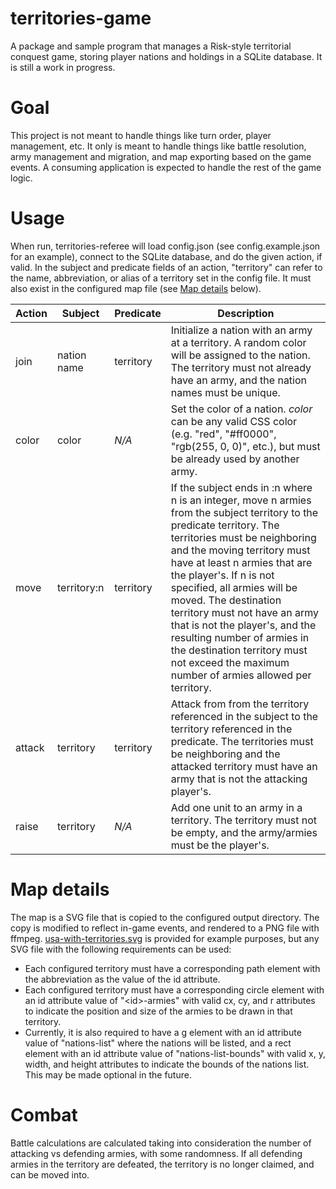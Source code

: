 # territories-game
A package and sample program that manages a Risk-style territorial conquest game, storing player nations and holdings in a SQLite database. It is still a work in progress.

# Goal
This project is not meant to handle things like turn order, player management, etc. It only is meant to handle things like battle resolution, army management and migration, and map exporting based on the game events. A consuming application is expected to handle the rest of the game logic.

# Usage
When run, territories-referee will load config.json (see config.example.json for an example), connect to the SQLite database, and do the given action, if valid.
In the subject and predicate fields of an action, "territory" can refer to the name, abbreviation, or alias of a territory set in the config file. It must also exist in the configured map file (see [Map details](#map-details) below).

Action | Subject       | Predicate    | Description
-------|---------------|--------------|-------------
join   | nation name   | territory    | Initialize a nation with an army at a territory. A random color will be assigned to the nation. The territory must not already have an army, and the nation names must be unique.
color  | color         | *N/A*        | Set the color of a nation. *color* can be any valid CSS color (e.g. "red", "#ff0000", "rgb(255, 0, 0)", etc.), but must be already used by another army.
move   | territory:n   | territory    | If the subject ends in :n where n is an integer, move n armies from the subject territory to the predicate territory. The territories must be neighboring and the moving territory must have at least n armies that are the player's. If n is not specified, all armies will be moved. The destination territory must not have an army that is not the player's, and the resulting number of armies in the destination territory must not exceed the maximum number of armies allowed per territory.
attack | territory     | territory    | Attack from from the territory referenced in the subject to the territory referenced in the predicate. The territories must be neighboring and the attacked territory must have an army that is not the attacking player's.
raise  | territory     | *N/A*        | Add one unit to an army in a territory. The territory must not be empty, and the army/armies must be the player's.

# Map details
The map is a SVG file that is copied to the configured output directory. The copy is modified to reflect in-game events, and rendered to a PNG file with ffmpeg. [usa-with-territories.svg](./usa-with-territories.svg) is provided for example purposes, but any SVG file with the following requirements can be used:
- Each configured territory must have a corresponding path element with the abbreviation as the value of the id attribute.
- Each configured territory must have a corresponding circle element with an id attribute value of "&lt;id&gt;-armies" with valid cx, cy, and r attributes to indicate the position and size of the armies to be drawn in that territory.
- Currently, it is also required to have a g element with an id attribute value of "nations-list" where the nations will be listed, and a rect element with an id attribute value of "nations-list-bounds" with valid x, y, width, and height attributes to indicate the bounds of the nations list. This may be made optional in the future.

# Combat
Battle calculations are calculated taking into consideration the number of attacking vs defending armies, with some randomness. If all defending armies in the territory are defeated, the territory is no longer claimed, and can be moved into.